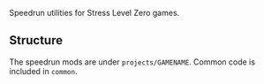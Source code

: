 Speedrun utilities for Stress Level Zero games.

## Structure

The speedrun mods are under `projects/GAMENAME`. Common code is included in `common`.

